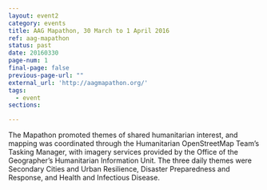 ```yaml
---
layout: event2
category: events
title: AAG Mapathon, 30 March to 1 April 2016
ref: aag-mapathon
status: past
date: 20160330
page-num: 1
final-page: false
previous-page-url: ""
external_url: 'http://aagmapathon.org/'
tags:
  - event
sections:

---
```


The Mapathon promoted themes of shared humanitarian interest, and mapping was coordinated through the Humanitarian OpenStreetMap Team’s Tasking Manager, with imagery services provided by the Office of the Geographer’s Humanitarian Information Unit. The three daily themes were Secondary Cities and Urban Resilience, Disaster Preparedness and Response, and Health and Infectious Disease. 

